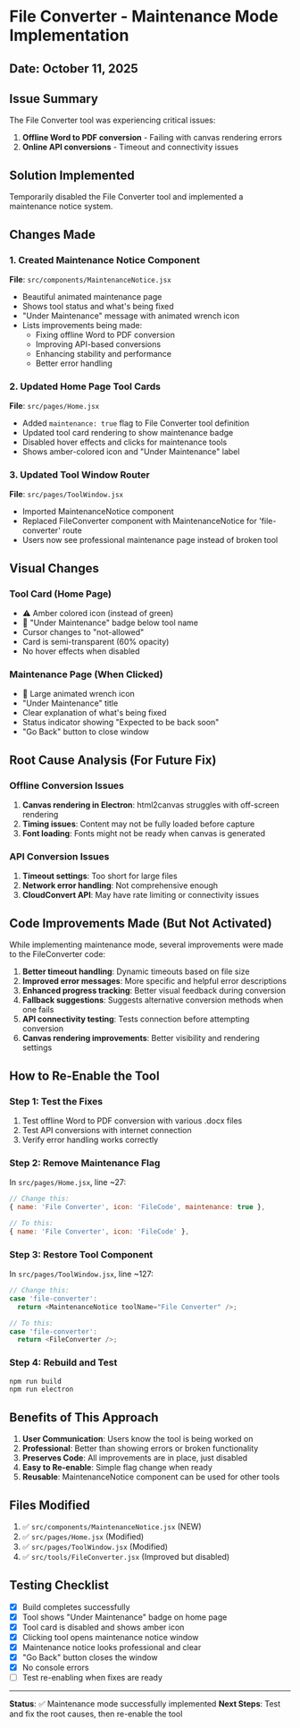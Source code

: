 # File Converter - Maintenance Mode Implementation

## Date: October 11, 2025

## Issue Summary
The File Converter tool was experiencing critical issues:
1. **Offline Word to PDF conversion** - Failing with canvas rendering errors
2. **Online API conversions** - Timeout and connectivity issues

## Solution Implemented
Temporarily disabled the File Converter tool and implemented a maintenance notice system.

## Changes Made

### 1. Created Maintenance Notice Component
**File**: `src/components/MaintenanceNotice.jsx`
- Beautiful animated maintenance page
- Shows tool status and what's being fixed
- "Under Maintenance" message with animated wrench icon
- Lists improvements being made:
  - Fixing offline Word to PDF conversion
  - Improving API-based conversions
  - Enhancing stability and performance
  - Better error handling

### 2. Updated Home Page Tool Cards
**File**: `src/pages/Home.jsx`
- Added `maintenance: true` flag to File Converter tool definition
- Updated tool card rendering to show maintenance badge
- Disabled hover effects and clicks for maintenance tools
- Shows amber-colored icon and "Under Maintenance" label

### 3. Updated Tool Window Router
**File**: `src/pages/ToolWindow.jsx`
- Imported MaintenanceNotice component
- Replaced FileConverter component with MaintenanceNotice for 'file-converter' route
- Users now see professional maintenance page instead of broken tool

## Visual Changes

### Tool Card (Home Page)
- ⚠️ Amber colored icon (instead of green)
- 🔧 "Under Maintenance" badge below tool name
- Cursor changes to "not-allowed"
- Card is semi-transparent (60% opacity)
- No hover effects when disabled

### Maintenance Page (When Clicked)
- 🔧 Large animated wrench icon
- "Under Maintenance" title
- Clear explanation of what's being fixed
- Status indicator showing "Expected to be back soon"
- "Go Back" button to close window

## Root Cause Analysis (For Future Fix)

### Offline Conversion Issues
1. **Canvas rendering in Electron**: html2canvas struggles with off-screen rendering
2. **Timing issues**: Content may not be fully loaded before capture
3. **Font loading**: Fonts might not be ready when canvas is generated

### API Conversion Issues
1. **Timeout settings**: Too short for large files
2. **Network error handling**: Not comprehensive enough
3. **CloudConvert API**: May have rate limiting or connectivity issues

## Code Improvements Made (But Not Activated)
While implementing maintenance mode, several improvements were made to the FileConverter code:

1. **Better timeout handling**: Dynamic timeouts based on file size
2. **Improved error messages**: More specific and helpful error descriptions
3. **Enhanced progress tracking**: Better visual feedback during conversion
4. **Fallback suggestions**: Suggests alternative conversion methods when one fails
5. **API connectivity testing**: Tests connection before attempting conversion
6. **Canvas rendering improvements**: Better visibility and rendering settings

## How to Re-Enable the Tool

### Step 1: Test the Fixes
1. Test offline Word to PDF conversion with various .docx files
2. Test API conversions with internet connection
3. Verify error handling works correctly

### Step 2: Remove Maintenance Flag
In `src/pages/Home.jsx`, line ~27:
```javascript
// Change this:
{ name: 'File Converter', icon: 'FileCode', maintenance: true },

// To this:
{ name: 'File Converter', icon: 'FileCode' },
```

### Step 3: Restore Tool Component
In `src/pages/ToolWindow.jsx`, line ~127:
```javascript
// Change this:
case 'file-converter':
  return <MaintenanceNotice toolName="File Converter" />;

// To this:
case 'file-converter':
  return <FileConverter />;
```

### Step 4: Rebuild and Test
```bash
npm run build
npm run electron
```

## Benefits of This Approach

1. **User Communication**: Users know the tool is being worked on
2. **Professional**: Better than showing errors or broken functionality
3. **Preserves Code**: All improvements are in place, just disabled
4. **Easy to Re-enable**: Simple flag change when ready
5. **Reusable**: MaintenanceNotice component can be used for other tools

## Files Modified

1. ✅ `src/components/MaintenanceNotice.jsx` (NEW)
2. ✅ `src/pages/Home.jsx` (Modified)
3. ✅ `src/pages/ToolWindow.jsx` (Modified)
4. ✅ `src/tools/FileConverter.jsx` (Improved but disabled)

## Testing Checklist

- [x] Build completes successfully
- [x] Tool shows "Under Maintenance" badge on home page
- [x] Tool card is disabled and shows amber icon
- [x] Clicking tool opens maintenance notice window
- [x] Maintenance notice looks professional and clear
- [x] "Go Back" button closes the window
- [x] No console errors
- [ ] Test re-enabling when fixes are ready

---

**Status**: ✅ Maintenance mode successfully implemented
**Next Steps**: Test and fix the root causes, then re-enable the tool
